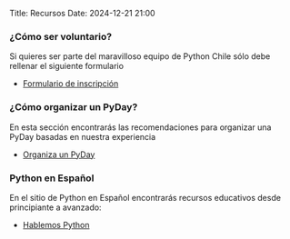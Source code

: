 Title: Recursos
Date: 2024-12-21 21:00

### ¿Cómo ser voluntario?

Si quieres ser parte del maravilloso equipo de Python Chile sólo debe rellenar el siguiente formulario

* [Formulario de inscripción](https://docs.google.com/forms/d/e/1FAIpQLSdhHlnqwmYffl6JNzbAZ4IRRyM_8fcOB1QH0hyz6Vwi3VFOwg/viewform?usp=sf_link)

### ¿Cómo organizar un PyDay?

En esta sección encontrarás las recomendaciones para organizar una PyDay basadas en nuestra experiencia

* [Organiza un PyDay](/pages/como-organizar-un-pyday.html) 

### Python en Español

En el sitio de Python en Español encontrarás recursos educativos desde principiante a avanzado: 

* [Hablemos Python](https://hablemospython.dev)